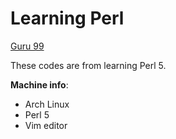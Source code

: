 # Learning Perl 
[Guru 99](https://www.guru99.com/perl-tutorials.html "Perl tutorial website")

These codes are from learning Perl 5. 


**Machine info**: 
* Arch Linux
* Perl 5
* Vim editor

